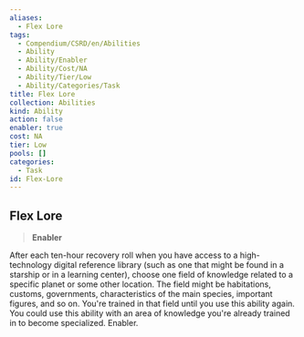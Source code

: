 ```yaml
---
aliases:
  - Flex Lore
tags:
  - Compendium/CSRD/en/Abilities
  - Ability
  - Ability/Enabler
  - Ability/Cost/NA
  - Ability/Tier/Low
  - Ability/Categories/Task
title: Flex Lore
collection: Abilities
kind: Ability
action: false
enabler: true
cost: NA
tier: Low
pools: []
categories:
  - Task
id: Flex-Lore
---
```

## Flex Lore  
  
>**Enabler**
  
  
  
After each ten-hour recovery roll when you have access to a high-technology digital reference library (such as one that might be found in a starship or in a learning center), choose one field of knowledge related to a specific planet or some other location. The field might be habitations, customs, governments, characteristics of the main species, important figures, and so on. You're trained in that field until you use this ability again. You could use this ability with an area of knowledge you're already trained in to become specialized. Enabler.
